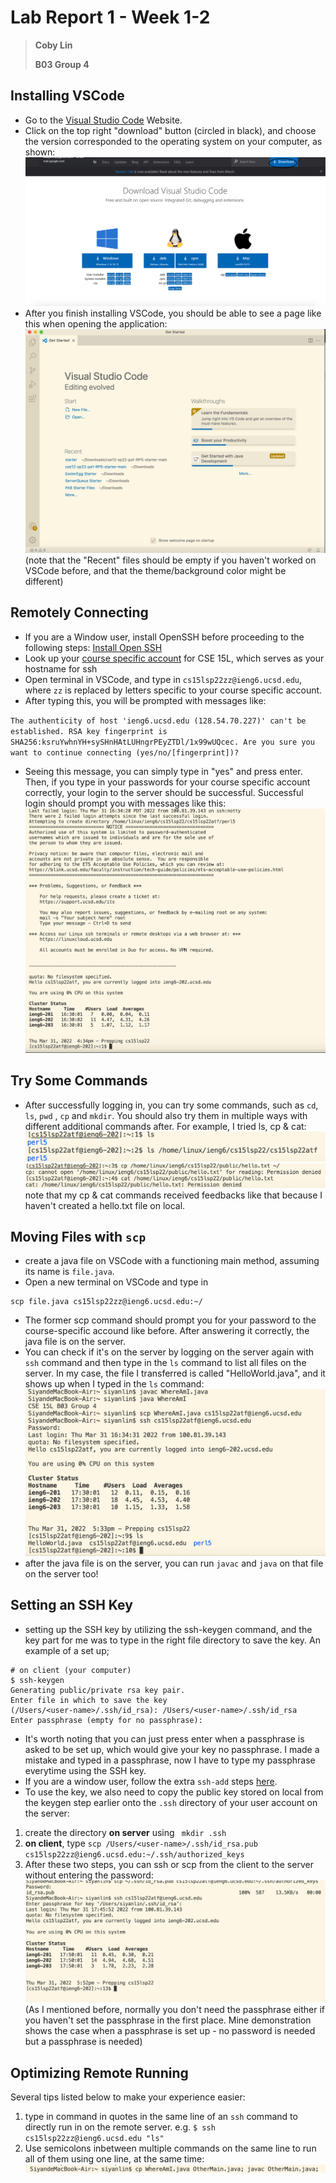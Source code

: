 # Lab Report 1 - Week 1-2

> **Coby Lin**
>
> **B03 Group 4**

## Installing VSCode
* Go to the [Visual Studio Code](https://code.visualstudio.com/) Website.
* Click on the top right "download" button (circled in black), and choose the version corresponded to the operating system on your computer, as shown: ![Image](VSCode_Website.png)
* After you finish installing VSCode, you should be able to see a page like this when opening the application: ![Image](VSCode_Install.png) (note that the "Recent" files should be empty if you haven't worked on VSCode before, and that the theme/background color might be different)

## Remotely Connecting
* If you are a Window user, install OpenSSH before proceeding to the following steps: [Install Open SSH](https://docs.microsoft.com/en-us/windows-server/administration/openssh/openssh_install_firstuse)
* Look up your [course specific account](https://sdacs.ucsd.edu/~icc/index.php) for CSE 15L, which serves as your hostname for ssh
* Open terminal in VSCode, and type in `cs15lsp22zz@ieng6.ucsd.edu`, where `zz` is replaced by letters specific to your course specific account.
* After typing this, you will be prompted with messages like: 

`The authenticity of host 'ieng6.ucsd.edu (128.54.70.227)' can't be established.
RSA key fingerprint is
SHA256:ksruYwhnYH+sySHnHAtLUHngrPEyZTDl/1x99wUQcec.
Are you sure you want to continue connecting
(yes/no/[fingerprint])?`

* Seeing this message, you can simply type in "yes" and press enter. Then, if you type in your passwords for your course specific account correctly, your login to the server should be successful. Successful login should prompt you with messages like this:
![Image](Successful_Login.png)

## Try Some Commands
* After successfully logging in, you can try some commands, such as `cd`, `ls`, `pwd` , `cp` and `mkdir`. You should also try them in multiple ways with different additional commands after. For example, I tried ls, cp & cat: ![Image](ls_command.png)![Image](cp&cat_commands.png) note that my cp & cat commands received feedbacks like that because I haven't created a hello.txt file on local.

## Moving Files with `scp`
* create a java file on VSCode with a functioning main method, assuming its name is `file.java`.
* Open a new terminal on VSCode and type in 
```
scp file.java cs15lsp22zz@ieng6.ucsd.edu:~/
```
* The former scp command should prompt you for your password to the course-specific accound like before. After answering it correctly, the java file is on the server.
* You can check if it's on the server by logging on the server again with `ssh` command and then type in the `ls` command to list all files on the server. In my case, the file I transferred is called "HelloWorld.java", and it shows up when I typed in the `ls` command:![Image](ls_after_scp.png)
* after the java file is on the server, you can run `javac` and `java` on that file on the server too!

## Setting an SSH Key
* setting up the SSH key by utilizing the ssh-keygen command, and the key part for me was to type in the right file directory to save the key. An example of a set up;
```
# on client (your computer)
$ ssh-keygen
Generating public/private rsa key pair.
Enter file in which to save the key
(/Users/<user-name>/.ssh/id_rsa): /Users/<user-name>/.ssh/id_rsa
Enter passphrase (empty for no passphrase):
```
* It's worth noting that you can just press enter when a passphrase is asked to be set up, which would give your key no passphrase. I made a mistake and typed in a passphrase, now I have to type my passphrase everytime using the SSH key. 
* If you are a window user, follow the extra `ssh-add` steps [here](https://docs.microsoft.com/en-us/windows-server/administration/openssh/openssh_keymanagement#user-key-generation).
* To use the key, we also need to copy the public key stored on local from the keygen step earlier onto the `.ssh` directory of your user account on the server:
1. create the directory **on server** using ` mkdir .ssh`
2. **on client**, type `scp /Users/<user-name>/.ssh/id_rsa.pub
cs15lsp22zz@ieng6.ucsd.edu:~/.ssh/authorized_keys`
3. After these two steps, you can ssh or scp from the client to the server without entering the password:![Image](SSH_key.png) (As I mentioned before, normally you don't need the passphrase either if you haven't set the passphrase in the first place. Mine demonstration shows the case when a passphrase is set up - no password is needed but a passphrase is needed)

## Optimizing Remote Running
Several tips listed below to make your experience easier:
1. type in command in quotes in the same line of an `ssh` command to directly run in on the remote server. e.g. `$ ssh cs15lsp22zz@ieng6.ucsd.edu "ls"`
2. Use semicolons inbetween multiple commands on the same line to run all of them using one line, at the same time: ![Image](semicolon.png)
